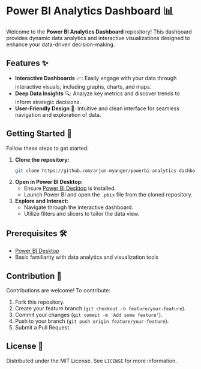 # Power BI Analytics Dashboard 📊

Welcome to the **Power BI Analytics Dashboard** repository! This dashboard provides dynamic data analytics and interactive visualizations designed to enhance your data-driven decision-making.

## Features ✨

- **Interactive Dashboards** 📈: Easily engage with your data through interactive visuals, including graphs, charts, and maps.
- **Deep Data Insights** 🔍: Analyze key metrics and discover trends to inform strategic decisions.
- **User-Friendly Design** 🌟: Intuitive and clean interface for seamless navigation and exploration of data.

## Getting Started 🚀

Follow these steps to get started:

1. **Clone the repository:**
   ```bash
   git clone https://github.com/arjun-myanger/powerbi-analytics-dashboard.git
   ```
2. **Open in Power BI Desktop:**
   - Ensure [Power BI Desktop](https://powerbi.microsoft.com/) is installed.
   - Launch Power BI and open the `.pbix` file from the cloned repository.
3. **Explore and Interact:**
   - Navigate through the interactive dashboard.
   - Utilize filters and slicers to tailor the data view.

## Prerequisites 🛠️

- [Power BI Desktop](https://powerbi.microsoft.com/)
- Basic familiarity with data analytics and visualization tools

## Contribution 🤝

Contributions are welcome! To contribute:

1. Fork this repository.
2. Create your feature branch (`git checkout -b feature/your-feature`).
3. Commit your changes (`git commit -m 'Add some feature'`).
4. Push to your branch (`git push origin feature/your-feature`).
5. Submit a Pull Request.

## License 📄

Distributed under the MIT License. See `LICENSE` for more information.


